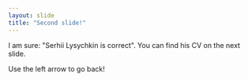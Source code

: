 ```yaml
---
layout: slide
title: "Second slide!"
---
```

I am sure: "Serhii Lysychkin is correct".
You can find his CV on the next slide.

Use the left arrow to go back!
